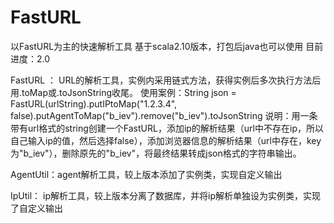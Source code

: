# FastURL
以FastURL为主的快速解析工具
基于scala2.10版本，打包后java也可以使用
目前进度：2.0

FastURL ： URL的解析工具，实例内采用链式方法，获得实例后多次执行方法后用.toMap或.toJsonString收尾。
使用案例：String json = FastURL(urlString).putIPtoMap("1.2.3.4", false).putAgentToMap("b_iev").remove("b_iev").toJsonString
说明：用一条带有url格式的string创建一个FastURL，添加ip的解析结果（url中不存在ip，所以自己输入ip的值，然后选择false），添加浏览器信息的解析结果（url中存在，key为"b_iev"），删除原先的"b_iev"，将最终结果转成json格式的字符串输出。

AgentUtil：agent解析工具，较上版本添加了实例类，实现自定义输出

IpUtil：   ip解析工具，较上版本分离了数据库，并将ip解析单独设为实例类，实现了自定义输出